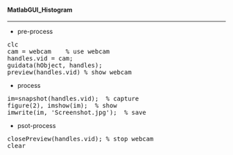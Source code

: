 
#### MatlabGUI_Histogram

-----------------------
- pre-process
<pre>
clc
cam = webcam    % use webcam 
handles.vid = cam;
guidata(hObject, handles);
preview(handles.vid) % show webcam
</pre>
- process
<pre>
im=snapshot(handles.vid);  % capture
figure(2), imshow(im);  % show 
imwrite(im, 'Screenshot.jpg');  % save
</pre>
- psot-process
<pre>
closePreview(handles.vid); % stop webcam
clear
</pre>
